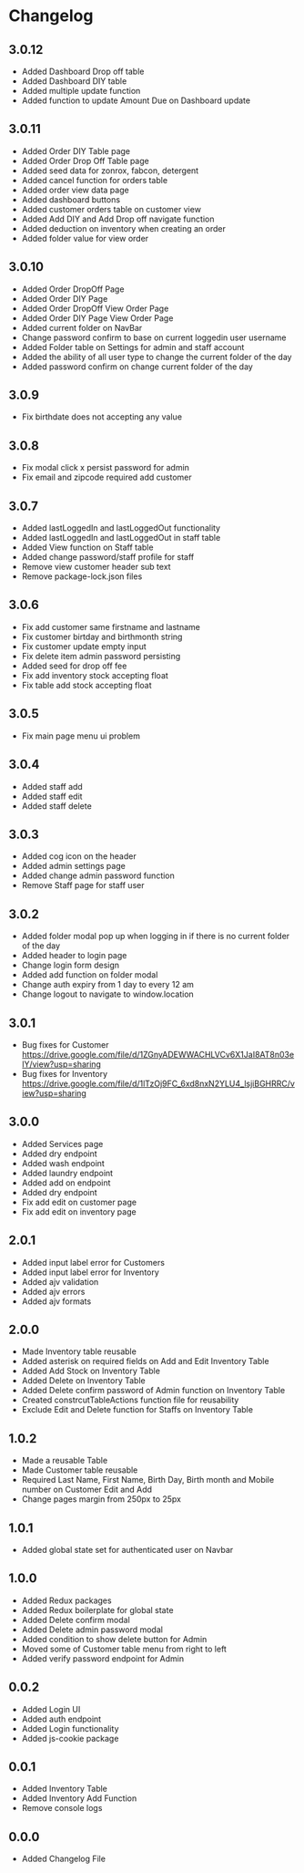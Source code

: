 # Changelog

## 3.0.12

- Added Dashboard Drop off table
- Added Dashboard DIY table
- Added multiple update function
- Added function to update Amount Due on Dashboard update

## 3.0.11

- Added Order DIY Table page
- Added Order Drop Off Table page
- Added seed data for zonrox, fabcon, detergent
- Added cancel function for orders table
- Added order view data page
- Added dashboard buttons
- Added customer orders table on customer view
- Added Add DIY and Add Drop off navigate function
- Added deduction on inventory when creating an order
- Added folder value for view order

## 3.0.10

- Added Order DropOff Page
- Added Order DIY Page
- Added Order DropOff View Order Page
- Added Order DIY Page View Order Page
- Added current folder on NavBar
- Change password confirm to base on current loggedin user username
- Added Folder table on Settings for admin and staff account
- Added the ability of all user type to change the current folder of the day
- Added password confirm on change current folder of the day

## 3.0.9

- Fix birthdate does not accepting any value

## 3.0.8

- Fix modal click x persist password for admin
- Fix email and zipcode required add customer

## 3.0.7

- Added lastLoggedIn and lastLoggedOut functionality
- Added lastLoggedIn and lastLoggedOut in staff table
- Added View function on Staff table
- Added change password/staff profile for staff
- Remove view customer header sub text
- Remove package-lock.json files

## 3.0.6

- Fix add customer same firstname and lastname
- Fix customer birtday and birthmonth string
- Fix customer update empty input
- Fix delete item admin password persisting
- Added seed for drop off fee
- Fix add inventory stock accepting float
- Fix table add stock accepting float

## 3.0.5

- Fix main page menu ui problem

## 3.0.4

- Added staff add
- Added staff edit
- Added staff delete

## 3.0.3

- Added cog icon on the header
- Added admin settings page
- Added change admin password function
- Remove Staff page for staff user

## 3.0.2

- Added folder modal pop up when logging in if there is no current folder of the day
- Added header to login page
- Change login form design
- Added add function on folder modal
- Change auth expiry from 1 day to every 12 am
- Change logout to navigate to window.location

## 3.0.1

- Bug fixes for Customer https://drive.google.com/file/d/1ZGnyADEWWACHLVCv6X1JaI8AT8n03elY/view?usp=sharing
- Bug fixes for Inventory https://drive.google.com/file/d/1lTzOj9FC_6xd8nxN2YLU4_lsjiBGHRRC/view?usp=sharing

## 3.0.0

- Added Services page
- Added dry endpoint
- Added wash endpoint
- Added laundry endpoint
- Added add on endpoint
- Added dry endpoint
- Fix add edit on customer page
- Fix add edit on inventory page

## 2.0.1

- Added input label error for Customers
- Added input label error for Inventory
- Added ajv validation
- Added ajv errors
- Added ajv formats

## 2.0.0

- Made Inventory table reusable
- Added asterisk on required fields on Add and Edit Inventory Table
- Added Add Stock on Inventory Table
- Added Delete on Inventory Table
- Added Delete confirm password of Admin function on Inventory Table
- Created constrcutTableActions function file for reusability
- Exclude Edit and Delete function for Staffs on Inventory Table

## 1.0.2

- Made a reusable Table
- Made Customer table reusable
- Required Last Name, First Name, Birth Day, Birth month and Mobile number on Customer Edit and Add
- Change pages margin from 250px to 25px

## 1.0.1

- Added global state set for authenticated user on Navbar

## 1.0.0

- Added Redux packages
- Added Redux boilerplate for global state
- Added Delete confirm modal
- Added Delete admin password modal
- Added condition to show delete button for Admin
- Moved some of Customer table menu from right to left
- Added verify password endpoint for Admin

## 0.0.2

- Added Login UI
- Added auth endpoint
- Added Login functionality
- Added js-cookie package

## 0.0.1

- Added Inventory Table
- Added Inventory Add Function
- Remove console logs

## 0.0.0

- Added Changelog File
